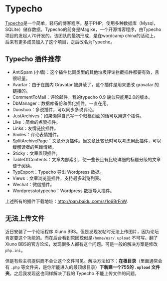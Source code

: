 # Typecho

[Typecho](http://typecho.org/)是一个简单，轻巧的博客程序。基于PHP，使用多种数据库（Mysql，SQLite）储存数据。Typecho的前身是Magike，一个开源博客程序，由Typecho项目的发起人70开发的。该团队的最初形成，是在wordcamp china的活动上，后来有更多成员加入了这个项目，之后改名为Typecho。

## Typecho 插件推荐

* AntiSpam (小墙)：这个插件比同类型的其他垃圾评论拦截插件都要有效，且很轻量。
* Avartar：由于在国内 Gravatar 被屏蔽了，这个插件是用来更改 gravatar 的链接的。
* CommentToMail：评论邮件，我的typecho 0.9 貌似只能用2.0的版本。
* DbManager：数据库备份和优化插件，一直在用。
* Duoshuo：多说插件，可以同步多说评论。
* JustArchives：如果懒得自己写一个归档页面的话可以用这个插件。
* Like：简单的点赞插件。
* Links：友情链接插件。
* Smiles：评论表情插件。
* SplitArchivePage：文章分页插件。当文章比较长时可以考虑用此插件，可以缓解读者的焦躁情绪。
* Sticky：文章置顶插件。
* TableOfContents：文章内部索引，使一些长且有比较详细的标题分级的文章便于阅读。
* TypExport：Typecho 导出 Wordpress 数据。
* Views：文章浏览量插件，支持最多浏览列表。
* Wechat：微信插件。
* Wordpresstotypecho：Wordpress 数据导入插件。

上述所有的插件下载地址：<http://pan.baidu.com/s/1o6BrFnW>.

## 无法上传文件

近日安装了一个论坛程序 Xiuno BBS。但是发现发帖时无法上传图片，因为论坛肯定要这个功能的。而在后台看到原因貌似是`/home/usr/.upload` 不可写。翻了 Xiuno BBS的官方论坛，发现很多人都有这个问题。可是一般的解决方案是修改 `php.ini`。

但是有些主机提供商不会让这个文件可见。解决方法如下：**在根目录**（里面通常会有 `.php` 等文件夹，是你所能进入的最顶级目录）**下新建一个755的 `.upload` 文件夹**。之后我发现这也同样解决了我的 Typecho 不能上传文件的问题。
